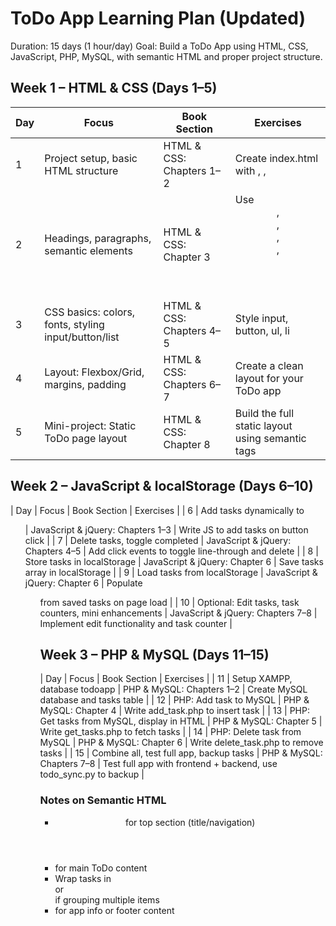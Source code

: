 # ToDo App Learning Plan (Updated)
Duration: 15 days (1 hour/day)
Goal: Build a ToDo App using HTML, CSS, JavaScript, PHP, MySQL, with semantic HTML and proper project structure.

## Week 1 – HTML & CSS (Days 1–5)
| Day | Focus | Book Section | Exercises |
|-----|-------|--------------|-----------|
| 1 | Project setup, basic HTML structure | HTML & CSS: Chapters 1–2 | Create index.html with <html>, <head>, <body> |
| 2 | Headings, paragraphs, semantic elements | HTML & CSS: Chapter 3 | Use <header>, <footer>, <section>, <article>, <main> |
| 3 | CSS basics: colors, fonts, styling input/button/list | HTML & CSS: Chapters 4–5 | Style input, button, ul, li |
| 4 | Layout: Flexbox/Grid, margins, padding | HTML & CSS: Chapters 6–7 | Create a clean layout for your ToDo app |
| 5 | Mini-project: Static ToDo page layout | HTML & CSS: Chapter 8 | Build the full static layout using semantic tags |

## Week 2 – JavaScript & localStorage (Days 6–10)
| Day | Focus | Book Section | Exercises |
| 6 | Add tasks dynamically to <ul> | JavaScript & jQuery: Chapters 1–3 | Write JS to add tasks on button click |
| 7 | Delete tasks, toggle completed | JavaScript & jQuery: Chapters 4–5 | Add click events to toggle line-through and delete |
| 8 | Store tasks in localStorage | JavaScript & jQuery: Chapter 6 | Save tasks array in localStorage |
| 9 | Load tasks from localStorage | JavaScript & jQuery: Chapter 6 | Populate <ul> from saved tasks on page load |
| 10 | Optional: Edit tasks, task counters, mini enhancements | JavaScript & jQuery: Chapters 7–8 | Implement edit functionality and task counter |

## Week 3 – PHP & MySQL (Days 11–15)
| Day | Focus | Book Section | Exercises |
| 11 | Setup XAMPP, database todoapp | PHP & MySQL: Chapters 1–2 | Create MySQL database and tasks table |
| 12 | PHP: Add task to MySQL | PHP & MySQL: Chapter 4 | Write add_task.php to insert task |
| 13 | PHP: Get tasks from MySQL, display in HTML | PHP & MySQL: Chapter 5 | Write get_tasks.php to fetch tasks |
| 14 | PHP: Delete task from MySQL | PHP & MySQL: Chapter 6 | Write delete_task.php to remove tasks |
| 15 | Combine all, test full app, backup tasks | PHP & MySQL: Chapters 7–8 | Test full app with frontend + backend, use todo_sync.py to backup |

### Notes on Semantic HTML
- <header> for top section (title/navigation)
- <main> for main ToDo content
- Wrap tasks in <section> or <article> if grouping multiple items
- <footer> for app info or footer content
